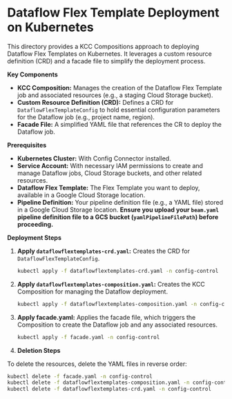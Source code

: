 # Dataflow Flex Template Deployment on Kubernetes

This directory provides a KCC Compositions approach to deploying Dataflow Flex Templates on Kubernetes. It leverages a custom resource definition (CRD) and a facade file to simplify the deployment process.

**Key Components**

* **KCC Composition:** Manages the creation of the Dataflow Flex Template job and associated resources (e.g., a staging Cloud Storage bucket).
* **Custom Resource Definition (CRD):** Defines a CRD for `DataflowFlexTemplateConfig` to hold essential configuration parameters for the Dataflow job (e.g., project name, region).
* **Facade File:**  A simplified YAML file that references the CR to deploy the Dataflow job.

**Prerequisites**

* **Kubernetes Cluster:** With Config Connector installed.
* **Service Account:** With necessary IAM permissions to create and manage Dataflow jobs, Cloud Storage buckets, and other related resources.
* **Dataflow Flex Template:** The Flex Template you want to deploy, available in a Google Cloud Storage location.
* **Pipeline Definition:** Your pipeline definition file (e.g., a YAML file) stored in a Google Cloud Storage location. **Ensure you upload your `beam.yaml` pipeline definition file to a GCS bucket (`yamlPipelineFilePath`) before proceeding.**

**Deployment Steps**

1. **Apply `dataflowflextemplates-crd.yaml`:** Creates the CRD for `DataflowFlexTemplateConfig`.

   ```bash
   kubectl apply -f dataflowflextemplates-crd.yaml -n config-control

2. **Apply `dataflowflextemplates-composition.yaml`:** Creates the KCC Composition for managing the Dataflow deployment.

   ```bash
   kubectl apply -f dataflowflextemplates-composition.yaml -n config-control
   ```

3. **Apply facade.yaml:**  Applies the facade file, which triggers the Composition to create the Dataflow job and any associated resources.

   ```bash
   kubectl apply -f facade.yaml -n config-control
   ```

4. **Deletion Steps**

To delete the resources, delete the YAML files in reverse order:

   ```bash
   kubectl delete -f facade.yaml -n config-control
   kubectl delete -f dataflowflextemplates-composition.yaml -n config-control
   kubectl delete -f dataflowflextemplates-crd.yaml -n config-control
   ```

